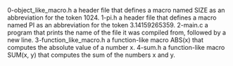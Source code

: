 0-object_like_macro.h a header file that defines a macro named SIZE as an abbreviation for the token 1024.
1-pi.h a header file that defines a macro named PI as an abbreviation for the token 3.14159265359.
2-main.c  a program that prints the name of the file it was compiled from, followed by a new line.
3-function_like_macro.h  a function-like macro ABS(x) that computes the absolute value of a number x.
4-sum.h a function-like macro SUM(x, y) that computes the sum of the numbers x and y.

